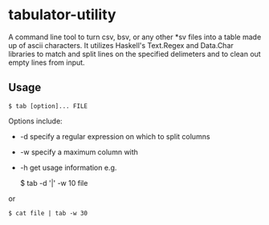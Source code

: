 # tabulator-utility

A command line tool to turn csv, bsv, or any other \*sv files into a table made up of ascii characters.
It utilizes Haskell's Text.Regex and Data.Char libraries to match and split lines on the specified
delimeters and to clean out empty lines from input.

## Usage

    $ tab [option]... FILE

Options include:
- -d <regex> specify a regular expression on which to split columns
- -w <int>   specify a maximum column with
- -h         get usage information
e.g. 

    $ tab -d '\|' -w 10 file

or

    $ cat file | tab -w 30

